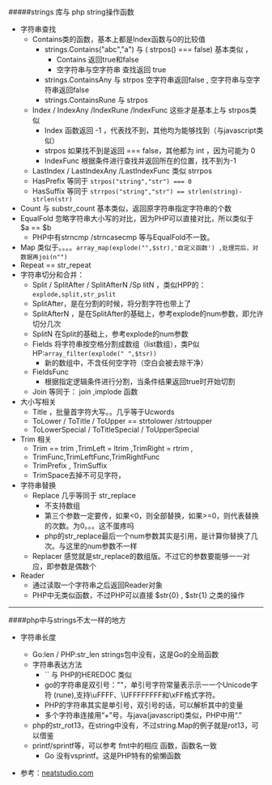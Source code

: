 #####strings 库与 php string操作函数

* 字符串查找
    * Contains类的函数，基本上都是Index函数与0的比较值
        * strings.Contains("abc","a") 与  ( strpos() === false) 基本类似 ，
            * Contains 返回true和false 
            * 空字符串与空字符串 查找返回 true
        * strings.ContainsAny 与 strpos 空字符串返回false , 空字符串与空字符串返回false
        * strings.ContainsRune 与 strpos       
    * Index / IndexAny /IndexRune /IndexFunc 这些才是基本上与 strpos类似  
        * Index 函数返回 -1 ，代表找不到，其他均为能够找到（与javascript类似）
        * strpos 如果找不到是返回 === false，其他都为 int ，因为可能为 0
        * IndexFunc 根据条件进行查找并返回所在的位置，找不到为-1
    * LastIndex / LastIndexAny /LastIndexFunc 类似 strrpos    
    * HasPrefix 等同于 `strpos("string","str") === 0`
    * HasSuffix 等同于 `strrpos("string","str") == strlen(string)-strlen(str)    `             
* Count 与 substr_count 基本类似，返回原字符串指定字符串的个数
* EqualFold 忽略字符串大小写的对比，因为PHP可以直接对比，所以类似于 $a == $b
    * PHP中有strncmp /strncasecmp 等与EqualFold不一致。     
* Map 类似于。。。。`array_map(explode("",$str),'自定义函数') ,处理完后，对数据再joi(n"")`
* Repeat == str_repeat
* 字符串切分和合并：
    * Split / SplitAfter / SplitAfterN /Sp    litN ，类似HPP的：`explode,split,str_pslit`
    * SplitAfter，是在分割的时候，将分割字符也带上了
    * SplitAfterN ，是在SplitAfter的基础上，参考explode的num参数，即允许切分几次
    * SplitN 在Split的基础上，参考explode的num参数
    * Fields 将字符串按空格分割成数组（list数组），类P似HP:`array_filter(explode(" ",$tsr))`
        * 新的数组中，不含任何空字符（空白会被去除干净）
    * FieldsFunc 
        * 根据指定逻辑条件进行分割，当条件结果返回true时开始切割    
    * Join 等同于： join ,implode 函数
* 大小写相关
    * Title ，批量首字符大写。。几乎等于Ucwords
    * ToLower / ToTitle / ToUpper  == strtolower /strtoupper
    * ToLowerSpecial / ToTitleSpecial / ToUpperSpecial 
* Trim 相关
    * Trim == trim ,TrimLeft = ltrim ,TrimRight = rtrim , 
    * TrimFunc,TrimLeftFunc,TrimRightFunc
    * TrimPrefix , TrimSuffix
    * TrimSpace去掉不可见字符，
* 字符串替换
    * Replace 几乎等同于 str_replace
        * 不支持数组
        * 第三个参数一定要传，如果<0，则全部替换，如果>=0，则代表替换的次数。为0。。。这不蛋疼吗
        * php的str_replace最后一个num参数其实是引用，是计算你替换了几次。与这里的num参数不一样
    * Replacer 感觉就是str_replace的数组版。不过它的参数要能够一一对应，即参数是偶数个    
* Reader 
    * 通过读取一个字符串之后返回Reader对象
    * PHP中无类似函数，不过PHP可以直接 $str{0} , $str{1} 之类的操作
---        
####php中与strings不太一样的地方
* 字符串长度
    * Go:len / PHP:str_len strings包中没有，这是Go的全局函数 
    * 字符串表达方法
        * `` 与 PHP的HEREDOC 类似
        * go的字符串是双引号：""，单引号字符常量表⽰示⼀一个Unicode字符 (rune),支持\uFFFF、\UFFFFFFFF和\xFF格式字符。
        * PHP的字符串其实是单引号，双引号的话，可以解析其中的变量
        * 多个字符串连接用“+”号，与java(javascript)类似，PHP中用“.”
    * php的str_rot13，在string中没有，不过string.Map的例子就是rot13，可以借鉴
    * printf/sprintf等，可以参考 fmt中的相应 函数，函数名一致
        * Go 没有vsprintf。这是PHP特有的偷懒函数
    
* 参考：[neatstudio.com](http://neatstudio.com)    

        
    
    
